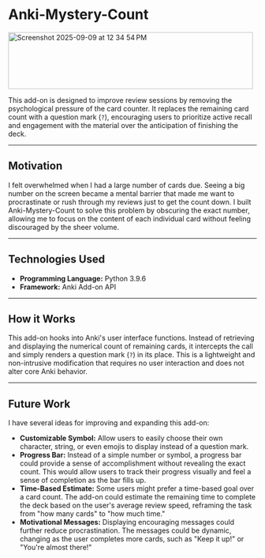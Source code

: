 # Anki-Mystery-Count
<img width="496" height="115" alt="Screenshot 2025-09-09 at 12 34 54 PM" src="https://github.com/user-attachments/assets/9e937664-5dcc-430a-bca9-2217abadaaa8" />

This add-on is designed to improve review sessions by removing the psychological pressure of the card counter. It replaces the remaining card count with a question mark (`?`), encouraging users to prioritize active recall and engagement with the material over the anticipation of finishing the deck.

---

## Motivation

I felt overwhelmed when I had a large number of cards due. Seeing a big number on the screen became a mental barrier that made me want to procrastinate or rush through my reviews just to get the count down. I built Anki-Mystery-Count to solve this problem by obscuring the exact number, allowing me to focus on the content of each individual card without feeling discouraged by the sheer volume.

---

## Technologies Used

* **Programming Language:** Python 3.9.6
* **Framework:** Anki Add-on API

---

## How it Works

This add-on hooks into Anki's user interface functions. Instead of retrieving and displaying the numerical count of remaining cards, it intercepts the call and simply renders a question mark (`?`) in its place. This is a lightweight and non-intrusive modification that requires no user interaction and does not alter core Anki behavior.

---

## Future Work

I have several ideas for improving and expanding this add-on:

* **Customizable Symbol:** Allow users to easily choose their own character, string, or even emojis to display instead of a question mark.
* **Progress Bar:** Instead of a simple number or symbol, a progress bar could provide a sense of accomplishment without revealing the exact count. This would allow users to track their progress visually and feel a sense of completion as the bar fills up.
* **Time-Based Estimate:** Some users might prefer a time-based goal over a card count. The add-on could estimate the remaining time to complete the deck based on the user's average review speed, reframing the task from "how many cards" to "how much time."
* **Motivational Messages:** Displaying encouraging messages could further reduce procrastination. The messages could be dynamic, changing as the user completes more cards, such as "Keep it up!" or "You're almost there!"
